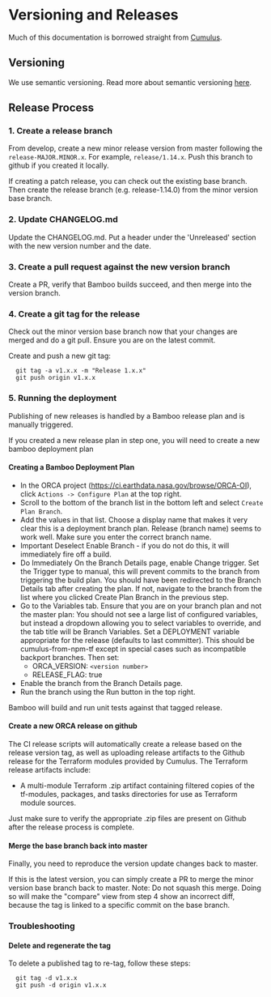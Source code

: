 # Versioning and Releases

Much of this documentation is borrowed straight from [Cumulus](https://github.com/nasa/cumulus/blob/master/docs/development/release.md).

## Versioning

We use semantic versioning. Read more about semantic versioning [here](https://semver.org/).

## Release Process

### 1. Create a release branch

From develop, create a new minor release version from master following the `release-MAJOR.MINOR.x`. For example, `release/1.14.x`. Push this branch to github if you created it locally.

If creating a patch release, you can check out the existing base branch. Then create the release branch (e.g. release-1.14.0) from the minor version base branch.

### 2. Update CHANGELOG.md

Update the CHANGELOG.md. Put a header under the 'Unreleased' section with the new version number and the date.

### 3. Create a pull request against the new version branch

Create a PR, verify that Bamboo builds succeed, and then merge into the version branch.

### 4. Create a git tag for the release

Check out the minor version base branch now that your changes are merged and do a git pull. Ensure you are on the latest commit.

Create and push a new git tag:
```
  git tag -a v1.x.x -m "Release 1.x.x"
  git push origin v1.x.x
```

### 5. Running the deployment

Publishing of new releases is handled by a Bamboo release plan and is manually triggered.

If you created a new release plan in step one, you will need to create a new bamboo deployment plan

#### Creating a Bamboo Deployment Plan

* In the ORCA project (https://ci.earthdata.nasa.gov/browse/ORCA-OI), click `Actions -> Configure Plan` at the top right.
* Scroll to the bottom of the branch list in the bottom left and select `Create Plan Branch`.
* Add the values in that list. Choose a display name that makes it very clear this is a deployment branch plan. Release (branch name) seems to work well. Make sure you enter the correct branch name.
* Important Deselect Enable Branch - if you do not do this, it will immediately fire off a build.
* Do Immediately On the Branch Details page, enable Change trigger. Set the Trigger type to manual, this will prevent commits to the branch from triggering the build plan. You should have been redirected to the Branch Details tab after creating the plan. If not, navigate to the branch from the list where you clicked Create Plan Branch in the previous step.
* Go to the Variables tab. Ensure that you are on your branch plan and not the master plan: You should not see a large list of configured variables, but instead a dropdown allowing you to select variables to override, and the tab title will be Branch Variables. Set a DEPLOYMENT variable appropriate for the release (defaults to last committer). This should be cumulus-from-npm-tf except in special cases such as incompatible backport branches. Then set:
  * ORCA_VERSION: `<version number>`
  * RELEASE_FLAG: true
* Enable the branch from the Branch Details page.
* Run the branch using the Run button in the top right.

Bamboo will build and run unit tests against that tagged release.

#### Create a new ORCA release on github

The CI release scripts will automatically create a release based on the release version tag, as well as uploading release artifacts to the Github release for the Terraform modules provided by Cumulus. The Terraform release artifacts include:
* A multi-module Terraform .zip artifact containing filtered copies of the tf-modules, packages, and tasks directories for use as Terraform module sources.

Just make sure to verify the appropriate .zip files are present on Github after the release process is complete.

#### Merge the base branch back into master

Finally, you need to reproduce the version update changes back to master.

If this is the latest version, you can simply create a PR to merge the minor version base branch back to master. Note: Do not squash this merge. Doing so will make the "compare" view from step 4 show an incorrect diff, because the tag is linked to a specific commit on the base branch.

### Troubleshooting

#### Delete and regenerate the tag

To delete a published tag to re-tag, follow these steps:
```
  git tag -d v1.x.x
  git push -d origin v1.x.x
```

